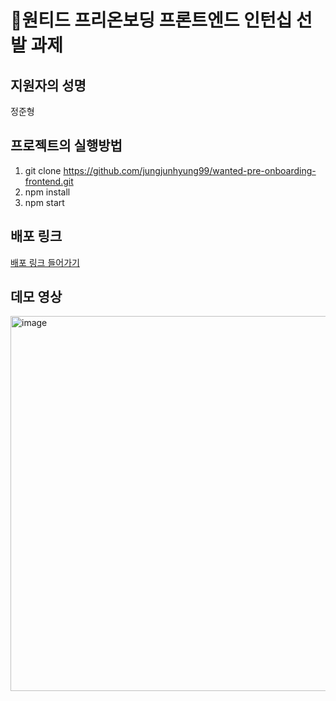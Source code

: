 # 🤞원티드 프리온보딩 프론트엔드 인턴십 선발 과제

## 지원자의 성명
정준형

## 프로젝트의 실행방법
  1. git clone https://github.com/jungjunhyung99/wanted-pre-onboarding-frontend.git
  2. npm install
  3. npm start

## 배포 링크
[배포 링크 들어가기](https://main--stellular-mousse-d6161f.netlify.app/)

## 데모 영상
<img width="1000" height="600" alt="image" src="https://github.com/jungjunhyung99/wanted-pre-onboarding-frontend/assets/55770796/0372c176-04ef-4511-b750-f062b082f906">

